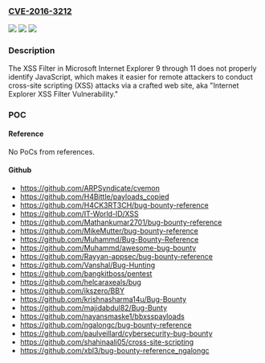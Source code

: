### [CVE-2016-3212](https://cve.mitre.org/cgi-bin/cvename.cgi?name=CVE-2016-3212)
![](https://img.shields.io/static/v1?label=Product&message=n%2Fa&color=blue)
![](https://img.shields.io/static/v1?label=Version&message=n%2Fa&color=blue)
![](https://img.shields.io/static/v1?label=Vulnerability&message=n%2Fa&color=brighgreen)

### Description

The XSS Filter in Microsoft Internet Explorer 9 through 11 does not properly identify JavaScript, which makes it easier for remote attackers to conduct cross-site scripting (XSS) attacks via a crafted web site, aka "Internet Explorer XSS Filter Vulnerability."

### POC

#### Reference
No PoCs from references.

#### Github
- https://github.com/ARPSyndicate/cvemon
- https://github.com/H4Bittle/payloads_copied
- https://github.com/H4CK3RT3CH/bug-bounty-reference
- https://github.com/IT-World-ID/XSS
- https://github.com/Mathankumar2701/bug-bounty-reference
- https://github.com/MikeMutter/bug-bounty-reference
- https://github.com/Muhammd/Bug-Bounty-Reference
- https://github.com/Muhammd/awesome-bug-bounty
- https://github.com/Rayyan-appsec/bug-bounty-reference
- https://github.com/Vanshal/Bug-Hunting
- https://github.com/bangkitboss/pentest
- https://github.com/helcaraxeals/bug
- https://github.com/ikszero/BBY
- https://github.com/krishnasharma14u/Bug-Bounty
- https://github.com/majidabdul82/Bug-Bunty
- https://github.com/nayansmaske1/bbxsspayloads
- https://github.com/ngalongc/bug-bounty-reference
- https://github.com/paulveillard/cybersecurity-bug-bounty
- https://github.com/shahinaali05/cross-site-scripting
- https://github.com/xbl3/bug-bounty-reference_ngalongc

